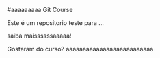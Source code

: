 #aaaaaaaaa Git Course

Este é um repositorio teste para ...

saiba maissssssaaaaa!

Gostaram do curso?
aaaaaaaaaaaaaaaaaaaaaaaaaa
